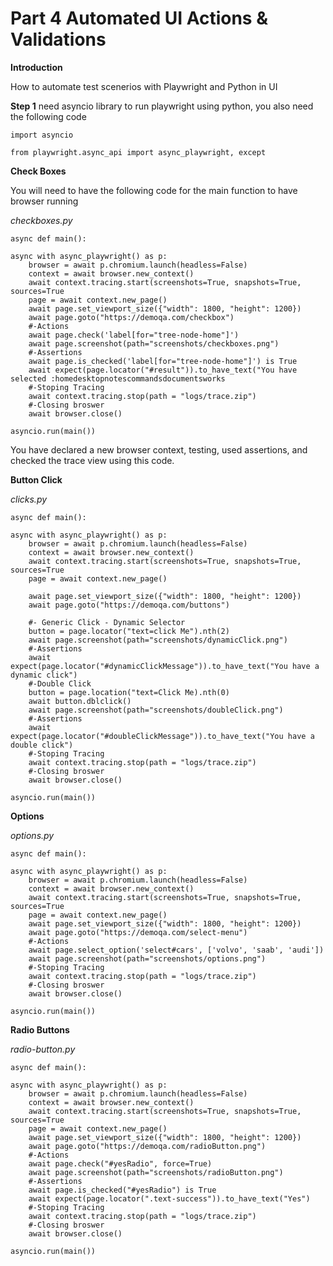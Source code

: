 # **Part 4 Automated UI Actions & Validations**

**Introduction**

How to automate test scenerios with Playwright and Python in UI

**Step 1**
need asyncio library to run playwright using python, you also need the following code

`import asyncio`

`from playwright.async_api import async_playwright, except` 


[]()**Check Boxes**

You will need to have the following code for the main function to have browser running

*checkboxes.py*

`async def main():`
	
	async with async_playwright() as p:
		browser = await p.chromium.launch(headless=False)
		context = await browser.new_context()
		await context.tracing.start(screenshots=True, snapshots=True, sources=True
		page = await context.new_page()
		await page.set_viewport_size({"width": 1800, "height": 1200})
		await page.goto("https://demoqa.com/checkbox")
		#-Actions
		await page.check('label[for="tree-node-home"]')
		await page.screenshot(path="screenshots/checkboxes.png")
		#-Assertions
		await page.is_checked('label[for="tree-node-home"]') is True
		await expect(page.locator("#result")).to_have_text("You have selected :homedesktopnotescommandsdocumentsworks
		#-Stoping Tracing
		await context.tracing.stop(path = "logs/trace.zip")
		#-Closing broswer 
		await browser.close()
`asyncio.run(main())`

You have declared a new browser context, testing, used assertions, and checked the trace view using this code.


[]()**Button Click**

*clicks.py*

`async def main():`

	async with async_playwright() as p:
		browser = await p.chromium.launch(headless=False)
		context = await browser.new_context()
		await context.tracing.start(screenshots=True, snapshots=True, sources=True
		page = await context.new_page()
		
		await page.set_viewport_size({"width": 1800, "height": 1200})
		await page.goto("https://demoqa.com/buttons")
		
		#- Generic Click - Dynamic Selector
		button = page.locator("text=click Me").nth(2)
		await page.screenshot(path="screenshots/dynamicClick.png")
		#-Assertions
		await expect(page.locator("#dynamicClickMessage")).to_have_text("You have a dynamic click")
		#-Double Click
		button = page.location("text=Click Me).nth(0)
		await button.dblclick()
		await page.screenshot(path="screenshots/doubleClick.png")
		#-Assertions
		await expect(page.locator("#doubleClickMessage")).to_have_text("You have a double click")
		#-Stoping Tracing
		await context.tracing.stop(path = "logs/trace.zip")
		#-Closing broswer 
		await browser.close()
`asyncio.run(main())`


[]()**Options**

*options.py*

`async def main():`
	
	async with async_playwright() as p:
		browser = await p.chromium.launch(headless=False)
		context = await browser.new_context()
		await context.tracing.start(screenshots=True, snapshots=True, sources=True
		page = await context.new_page()
		await page.set_viewport_size({"width": 1800, "height": 1200})
		await page.goto("https://demoqa.com/select-menu")
		#-Actions
		await page.select_option('select#cars', ['volvo', 'saab', 'audi'])
		await page.screenshot(path="screenshots/options.png")
		#-Stoping Tracing
		await context.tracing.stop(path = "logs/trace.zip")
		#-Closing broswer 
		await browser.close()
`asyncio.run(main())`



[]()**Radio Buttons**

*radio-button.py*

`async def main():`
	
	async with async_playwright() as p:
		browser = await p.chromium.launch(headless=False)
		context = await browser.new_context()
		await context.tracing.start(screenshots=True, snapshots=True, sources=True
		page = await context.new_page()
		await page.set_viewport_size({"width": 1800, "height": 1200})
		await page.goto("https://demoqa.com/radioButton.png")
		#-Actions
		await page.check("#yesRadio", force=True)
		await page.screenshot(path="screenshots/radioButton.png")
		#-Assertions
		await page.is_checked("#yesRadio") is True
		await expect(page.locator(".text-success")).to_have_text("Yes")
		#-Stoping Tracing
		await context.tracing.stop(path = "logs/trace.zip")
		#-Closing broswer 
		await browser.close()
`asyncio.run(main())`


